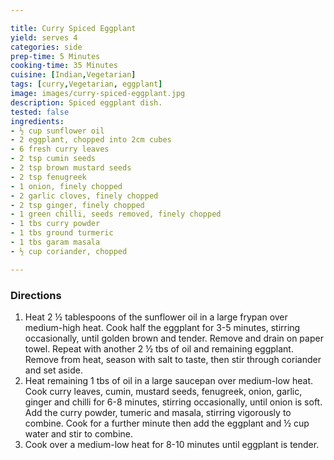 ```yaml
---

title: Curry Spiced Eggplant
yield: serves 4
categories: side
prep-time: 5 Minutes
cooking-time: 35 Minutes
cuisine: [Indian,Vegetarian]
tags: [curry,Vegetarian, eggplant]
image: images/curry-spiced-eggplant.jpg
description: Spiced eggplant dish.
tested: false
ingredients:
- ½ cup sunflower oil
- 2 eggplant, chopped into 2cm cubes
- 6 fresh curry leaves
- 2 tsp cumin seeds
- 2 tsp brown mustard seeds
- 2 tsp fenugreek
- 1 onion, finely chopped
- 2 garlic cloves, finely chopped
- 2 tsp ginger, finely chopped
- 1 green chilli, seeds removed, finely chopped
- 1 tbs curry powder
- 1 tbs ground turmeric
- 1 tbs garam masala
- ½ cup coriander, chopped

---
```


### Directions

1. Heat 2 ½ tablespoons of the sunflower oil in a large frypan over medium-high heat. Cook half the eggplant for 3-5 minutes, stirring occasionally, until golden brown and tender. Remove and drain on paper towel. Repeat with another 2 ½ tbs of oil and remaining eggplant. Remove from heat, season with salt to taste, then stir through coriander and set aside.
2. Heat remaining 1 tbs of oil in a large saucepan over medium-low heat. Cook curry leaves, cumin, mustard seeds, fenugreek, onion, garlic, ginger and chilli for 6-8 minutes, stirring occasionally, until onion is soft. Add the curry powder, tumeric and masala, stirring vigorously to combine. Cook for a further minute then add the eggplant and ½ cup water and stir to combine.
3. Cook over a medium-low heat for 8-10 minutes until eggplant is tender.
